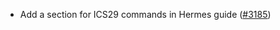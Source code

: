 - Add a section for ICS29 commands in Hermes guide
  ([#3185](https://github.com/informalsystems/hermes/issues/3185))
